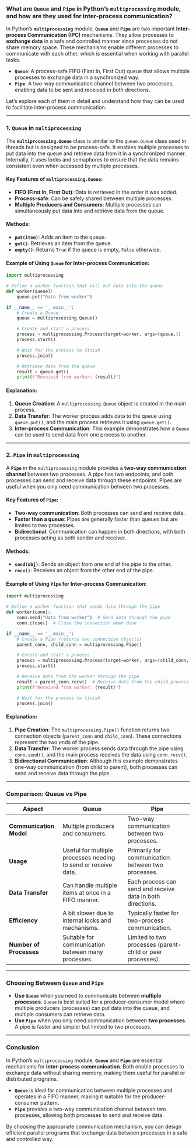 ### What are `Queue` and `Pipe` in Python’s `multiprocessing` module, and how are they used for inter-process communication?

In Python’s **`multiprocessing`** module, **`Queue`** and **`Pipe`** are two important **Inter-process Communication (IPC)** mechanisms. They allow processes to **exchange data** in a safe and controlled manner since processes do not share memory space. These mechanisms enable different processes to communicate with each other, which is essential when working with parallel tasks.

- **`Queue`**: A process-safe FIFO (First In, First Out) queue that allows multiple processes to exchange data in a synchronized way.
- **`Pipe`**: A two-way communication channel between two processes, enabling data to be sent and received in both directions.

Let’s explore each of them in detail and understand how they can be used to facilitate inter-process communication.

---

### 1. **`Queue` in `multiprocessing`**

The **`multiprocessing.Queue`** class is similar to the `queue.Queue` class used in threads but is designed to be process-safe. It enables multiple processes to put data into the queue and retrieve data from it in a synchronized manner. Internally, it uses locks and semaphores to ensure that the data remains consistent even when accessed by multiple processes.

#### Key Features of `multiprocessing.Queue`:
- **FIFO (First In, First Out)**: Data is retrieved in the order it was added.
- **Process-safe**: Can be safely shared between multiple processes.
- **Multiple Producers and Consumers**: Multiple processes can simultaneously put data into and retrieve data from the queue.

#### Methods:
- **`put(item)`**: Adds an item to the queue.
- **`get()`**: Retrieves an item from the queue.
- **`empty()`**: Returns `True` if the queue is empty, `False` otherwise.

#### Example of Using `Queue` for Inter-process Communication:

```python
import multiprocessing

# Define a worker function that will put data into the queue
def worker(queue):
    queue.put("Data from worker")

if __name__ == '__main__':
    # Create a Queue
    queue = multiprocessing.Queue()

    # Create and start a process
    process = multiprocessing.Process(target=worker, args=(queue,))
    process.start()

    # Wait for the process to finish
    process.join()

    # Retrieve data from the queue
    result = queue.get()
    print(f"Received from worker: {result}")
```

#### Explanation:
1. **Queue Creation**: A `multiprocessing.Queue` object is created in the main process.
2. **Data Transfer**: The worker process adds data to the queue using `queue.put()`, and the main process retrieves it using `queue.get()`.
3. **Inter-process Communication**: This example demonstrates how a `Queue` can be used to send data from one process to another.

---

### 2. **`Pipe` in `multiprocessing`**

A **`Pipe`** in the `multiprocessing` module provides a **two-way communication channel** between two processes. A pipe has two endpoints, and both processes can send and receive data through these endpoints. Pipes are useful when you only need communication between two processes.

#### Key Features of `Pipe`:
- **Two-way communication**: Both processes can send and receive data.
- **Faster than a queue**: Pipes are generally faster than queues but are limited to two processes.
- **Bidirectional**: Communication can happen in both directions, with both processes acting as both sender and receiver.

#### Methods:
- **`send(obj)`**: Sends an object from one end of the pipe to the other.
- **`recv()`**: Receives an object from the other end of the pipe.

#### Example of Using `Pipe` for Inter-process Communication:

```python
import multiprocessing

# Define a worker function that sends data through the pipe
def worker(conn):
    conn.send("Data from worker")  # Send data through the pipe
    conn.close()  # Close the connection when done

if __name__ == '__main__':
    # Create a Pipe (returns two connection objects)
    parent_conn, child_conn = multiprocessing.Pipe()

    # Create and start a process
    process = multiprocessing.Process(target=worker, args=(child_conn,))
    process.start()

    # Receive data from the worker through the pipe
    result = parent_conn.recv()  # Receive data from the child process
    print(f"Received from worker: {result}")

    # Wait for the process to finish
    process.join()
```

#### Explanation:
1. **Pipe Creation**: The `multiprocessing.Pipe()` function returns two connection objects (`parent_conn` and `child_conn`). These connections represent the two ends of the pipe.
2. **Data Transfer**: The worker process sends data through the pipe using `conn.send()`, and the main process receives the data using `conn.recv()`.
3. **Bidirectional Communication**: Although this example demonstrates one-way communication (from child to parent), both processes can send and receive data through the pipe.

---

### Comparison: **Queue** vs **Pipe**

| **Aspect**              | **Queue**                                      | **Pipe**                                      |
|-------------------------|------------------------------------------------|-----------------------------------------------|
| **Communication Model**  | Multiple producers and consumers.              | Two-way communication between two processes.  |
| **Usage**                | Useful for multiple processes needing to send or receive data. | Primarily for communication between two processes. |
| **Data Transfer**        | Can handle multiple items at once in a FIFO manner. | Each process can send and receive data in both directions. |
| **Efficiency**           | A bit slower due to internal locks and mechanisms. | Typically faster for two-process communication. |
| **Number of Processes**  | Suitable for communication between many processes. | Limited to two processes (parent-child or peer processes). |

---

### Choosing Between `Queue` and `Pipe`

- **Use `Queue`** when you need to communicate between **multiple processes**. `Queue` is best suited for a producer-consumer model where multiple producers (processes) can put data into the queue, and multiple consumers can retrieve data.
- **Use `Pipe`** when you only need communication between **two processes**. A pipe is faster and simpler but limited to two processes.

---

### Conclusion

In Python’s `multiprocessing` module, **`Queue`** and **`Pipe`** are essential mechanisms for **inter-process communication**. Both enable processes to exchange data without sharing memory, making them useful for parallel or distributed programs.

- **`Queue`** is ideal for communication between multiple processes and operates in a FIFO manner, making it suitable for the producer-consumer pattern.
- **`Pipe`** provides a two-way communication channel between two processes, allowing both processes to send and receive data.

By choosing the appropriate communication mechanism, you can design efficient parallel programs that exchange data between processes in a safe and controlled way.